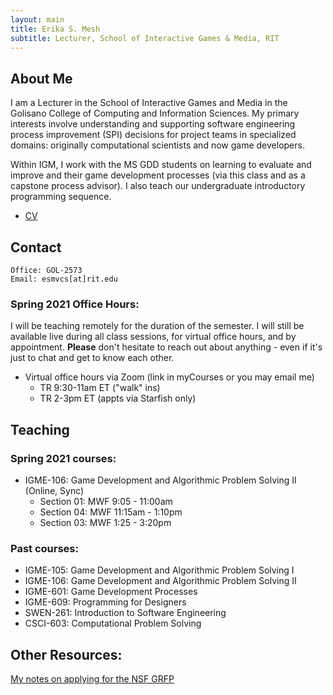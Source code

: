 ```yaml
---
layout: main
title: Erika S. Mesh
subtitle: Lecturer, School of Interactive Games & Media, RIT
---
```


## About Me
I am a Lecturer in the School of Interactive Games and Media in the Golisano College of Computing and Information Sciences. My primary interests involve understanding and supporting software engineering process improvement (SPI) decisions for project teams in specialized domains: originally computational scientists and now game developers.

Within IGM, I work with the MS GDD students on learning to evaluate and improve and their game development processes (via this class and as a capstone process advisor). I also teach our undergraduate introductory programming sequence.

- [CV](documents/CV.pdf)

## Contact

```
Office: GOL-2573
Email: esmvcs[at]rit.edu
```

### Spring 2021 Office Hours:
I will be teaching remotely for the duration of the semester. I will still be available live during all class sessions, for virtual office hours, and by appointment. **Please** don't hesitate to reach out about anything - even if it's just to chat and get to know each other.
* Virtual office hours via Zoom (link in myCourses or you may email me)
    - TR 9:30-11am ET ("walk" ins)
    - TR 2-3pm ET (appts via Starfish only)

## Teaching
 
### Spring 2021 courses:
* IGME-106: Game Development and Algorithmic Problem Solving II (Online, Sync)
    -  Section 01: MWF 9:05 - 11:00am
    - Section 04: MWF 11:15am - 1:10pm
    - Section 03: MWF 1:25 - 3:20pm

### Past courses:
* IGME-105: Game Development and Algorithmic Problem Solving I
* IGME-106: Game Development and Algorithmic Problem Solving II
* IGME-601: Game Development Processes
* IGME-609: Programming for Designers
* SWEN-261: Introduction to Software Engineering
* CSCI-603: Computational Problem Solving

## Other Resources:
[My notes on applying for the NSF GRFP](documents/GRFP/GRFP.md)

